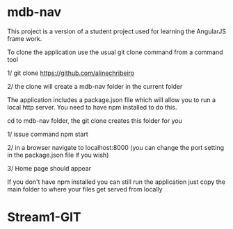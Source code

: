 # mdb-nav

This project is a version of a student project used for
learning the AngularJS frame work.

To clone the application use the usual git clone command from a command tool

1/ git clone https://github.com/alinechribeiro

2/ the clone will create a mdb-nav folder in the current folder

The application includes a package.json file which will allow you to run a 
local http server. You need to have npm installed to do this.

cd to mdb-nav folder, the git clone creates this folder for you

1/ issue command npm start

2/ in a browser navigate to localhost:8000 (you can change the port setting
   in the package.json file if you wish)

3/ Home page should appear

If you don't have npm installed you can still run the application just
copy the main folder to where your files get served from locally
# Stream1-GIT
